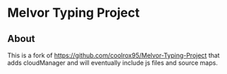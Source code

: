 # Melvor Typing Project

## About

This is a fork of https://github.com/coolrox95/Melvor-Typing-Project that adds cloudManager and will eventually include js files and source maps.
